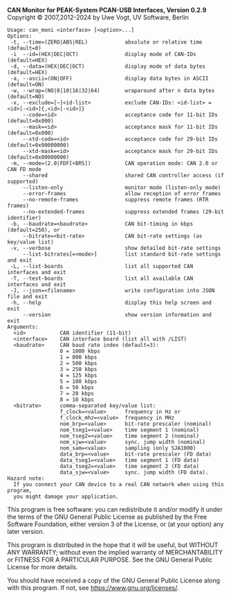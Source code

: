 __CAN Monitor for PEAK-System PCAN-USB Interfaces, Version 0.2.9__ \
Copyright &copy; 2007,2012-2024 by Uwe Vogt, UV Software, Berlin

```
Usage: can_moni <interface> [<option>...]
Options:
 -t, --time=(ZERO|ABS|REL)            absolute or relative time (default=0)
 -i  --id=(HEX|DEC|OCT)               display mode of CAN-IDs (default=HEX)
 -d, --data=(HEX|DEC|OCT)             display mode of data bytes (default=HEX)
 -a, --ascii=(ON|OFF)                 display data bytes in ASCII (default=ON)
 -w, --wrap=(NO|8|10|16|32|64)        wraparound after n data bytes (default=NO)
 -x, --exclude=[~]<id-list>           exclude CAN-IDs: <id-list> = <id>[-<id>]{,<id>[-<id>]}
     --code=<id>                      acceptance code for 11-bit IDs (default=0x000)
     --mask=<id>                      acceptance mask for 11-bit IDs (default=0x000)
     --xtd-code=<id>                  acceptance code for 29-bit IDs (default=0x00000000)
     --xtd-mask=<id>                  acceptance mask for 29-bit IDs (default=0x00000000)
 -m, --mode=(2.0|FDF[+BRS])           CAN operation mode: CAN 2.0 or CAN FD mode
     --shared                         shared CAN controller access (if supported)
     --listen-only                    monitor mode (listen-only mode)
     --error-frames                   allow reception of error frames
     --no-remote-frames               suppress remote frames (RTR frames)
     --no-extended-frames             suppress extended frames (29-bit identifier)
 -b, --baudrate=<baudrate>            CAN bit-timing in kbps (default=250), or
     --bitrate=<bit-rate>             CAN bit-rate settings (as key/value list)
 -v, --verbose                        show detailed bit-rate settings
     --list-bitrates[=<mode>]         list standard bit-rate settings and exit
 -L, --list-boards                    list all supported CAN interfaces and exit
 -T, --test-boards                    list all available CAN interfaces and exit
 -J, --json=<filename>                write configuration into JSON file and exit
 -h, --help                           display this help screen and exit
     --version                        show version information and exit
Arguments:
  <id>           CAN identifier (11-bit)
  <interface>    CAN interface board (list all with /LIST)
  <baudrate>     CAN baud rate index (default=3):
                 0 = 1000 kbps
                 1 = 800 kbps
                 2 = 500 kbps
                 3 = 250 kbps
                 4 = 125 kbps
                 5 = 100 kbps
                 6 = 50 kbps
                 7 = 20 kbps
                 8 = 10 kbps
  <bitrate>      comma-separated key/value list:
                 f_clock=<value>      frequency in Hz or
                 f_clock_mhz=<value>  frequency in MHz
                 nom_brp=<value>      bit-rate prescaler (nominal)
                 nom_tseg1=<value>    time segment 1 (nominal)
                 nom_tseg2=<value>    time segment 2 (nominal)
                 nom_sjw=<value>      sync. jump width (nominal)
                 nom_sam=<value>      sampling (only SJA1000)
                 data_brp=<value>     bit-rate prescaler (FD data)
                 data_tseg1=<value>   time segment 1 (FD data)
                 data_tseg2=<value>   time segment 2 (FD data)
                 data_sjw=<value>     sync. jump width (FD data).
Hazard note:
  If you connect your CAN device to a real CAN network when using this program,
  you might damage your application.
```

This program is free software: you can redistribute it and/or modify
it under the terms of the GNU General Public License as published by
the Free Software Foundation, either version 3 of the License, or
(at your option) any later version.

This program is distributed in the hope that it will be useful,
but WITHOUT ANY WARRANTY; without even the implied warranty of
MERCHANTABILITY or FITNESS FOR A PARTICULAR PURPOSE.  See the
GNU General Public License for more details.

You should have received a copy of the GNU General Public License
along with this program.  If not, see <https://www.gnu.org/licenses/>.
